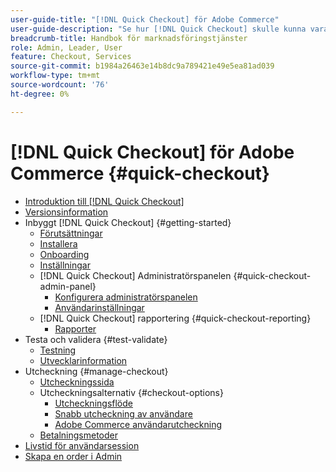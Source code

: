```yaml
---
user-guide-title: "[!DNL Quick Checkout] för Adobe Commerce"
user-guide-description: "Se hur [!DNL Quick Checkout] skulle kunna vara till nytta för er Adobe Commerce-instans och för hur ni framgångsrikt kan anlita och konfigurera tillägget."
breadcrumb-title: Handbok för marknadsföringstjänster
role: Admin, Leader, User
feature: Checkout, Services
source-git-commit: b1984a26463e14b8dc9a789421e49e5ea81ad039
workflow-type: tm+mt
source-wordcount: '76'
ht-degree: 0%

---
```



# [!DNL Quick Checkout] för Adobe Commerce {#quick-checkout}

- [Introduktion till [!DNL Quick Checkout]](overview.md)
- [Versionsinformation](release-notes.md)
- Inbyggt [!DNL Quick Checkout] {#getting-started}
   - [Förutsättningar](prerequisites.md)
   - [Installera](install.md)
   - [Onboarding](onboarding.md)
   - [Inställningar](settings-quick-checkout.md)
   - [!DNL Quick Checkout] Administratörspanelen {#quick-checkout-admin-panel}
      - [Konfigurera administratörspanelen](admin-panel.md)
      - [Användarinställningar](user-roles-setup.md)
   - [!DNL Quick Checkout] rapportering {#quick-checkout-reporting}
      - [Rapporter](reports.md)
- Testa och validera {#test-validate}
   - [Testning](testing.md)
   - [Utvecklarinformation](developer.md)
- Utcheckning {#manage-checkout}
   - [Utcheckningssida](checkout-page.md)
   - Utcheckningsalternativ {#checkout-options}
      - [Utcheckningsflöde](checkout-flow.md)
      - [Snabb utcheckning av användare](checkout-bolt.md)
      - [Adobe Commerce användarutcheckning](checkout-adobe-commerce.md)
   - [Betalningsmetoder](payment-methods.md)
- [Livstid för användarsession](user-session-lifetime.md)
- [Skapa en order i Admin](create-order-admin.md)
